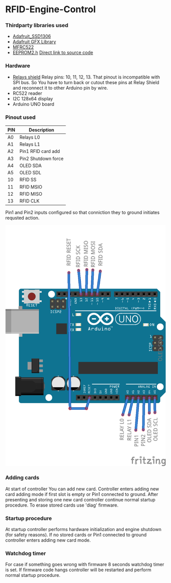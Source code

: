 # RFID-Engine-Control

### Thirdparty libraries used
* [Adafruit_SSD1306](https://github.com/adafruit/Adafruit_SSD1306)
* [Adafruit GFX Library](https://github.com/adafruit/Adafruit-GFX-Library)
* [MFRC522](https://github.com/miguelbalboa/rfid)
* [EEPROM2.h](http://freeduino.ru/arduino/sample_EEPROM.html) [Direct link to source code](http://www.freeduino.ru/arduino/files/EEPROM2.zip)
### Hardware
* [Relays shield](http://m.intl.taobao.com/detail/detail.html?spm=0.0.0.0&id=521493640182)
Relay pins: 10, 11, 12, 13. That pinout is incompatible with SPI bus. So You have to turn back or cutout these pins at Relay Shield and reconnect it to other Arduino pin by wire.
* RC522 reader
* I2C 128x64 display
* Arduino UNO board
### Pinout used
PIN	| Description
-------|---------------
A0	| Relays L0
A1     | Relays L1
A2     | Pin1 RFID card add
A3     | Pin2 Shutdown force
A4     | OLED SDA
A5     | OLED SDL
10	| RFID SS
11	| RFID MSIO
12	| RFID MISO
13	| RFID CLK

Pin1 and Pin2 inputs configured so that conniction they to ground initiates requsted action.

![Board](https://github.com/emelianov/RFID-Engine-Control/blob/master/docs/wiring.png)

### Adding cards
At start of controller You can add new card. Controller enters adding new card adding mode if first slot is empty or Pin1 connected to ground.
After presenting and storing one new card controller continue normal startup procedure. To erase stored cards use 'diag' firmware.

### Startup procedure
At startup controller performs hardware initialization and engine shutdown (for safety reasons).
If no stored cards or Pin1 connected to ground controller enters adding new card mode.

### Watchdog timer
For case if something goes wrong with firmware 8 seconds watchdog timer is set. If firmware code hangs controller will be restarted and perform normal startup procedure.	